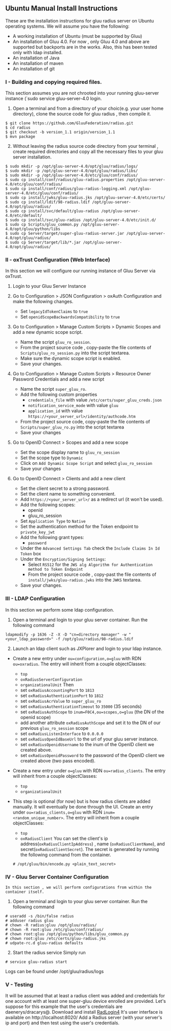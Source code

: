 ## Ubuntu Manual Install Instructions

These are the installation instructions for gluu radius 
server on Ubuntu operating systems.
We will assume you have the following:
  - A working installation of Ubuntu (must be supported by Gluu)
  - An installation of Gluu 4.0. For now , only Gluu 4.0 and above are supported but backports are in the works.
  Also, this has been tested only with ldap installed.
  - An installation of Java 
  - An installation of maven
  - An installation of git

### I - Building and copying required files. 
 This section assumes you are not chrooted into your running gluu-server instance (`sudo service gluu-server-4.0 login.

 1. Open a terminal and from a directory of your choic(e.g. your user home directory), clone the source code for gluu radius , then compile it.
 ```
 $ git clone https://github.com/GluuFederation/radius.git
 $ cd radius
 $ git checkout -b version_1.1 origin/version_1.1
 $ mvn package
 ```
2. Without leaving the radius source code directory from your terminal , create required directories 
and copy all the necessary files to your gluu server installation.
```
$ sudo mkdir -p /opt/gluu-server-4.0/opt/gluu/radius/logs/
$ sudo mkdir -p /opt/gluu-server-4.0/opt/gluu/radius/libs/
$ sudo mkdir -p /opt/gluu-server-4.0/etc/gluu/conf/radius/
$ sudo cp install/conf/radius/gluu-radius.properties /opt/gluu-server-4.0/etc/gluu/conf/radius/
$ sudo cp install/conf/radius/gluu-radius-logging.xml /opt/gluu-server-4.0/etc/gluu/conf/radius/
$ sudo cp install/jwks/gluu-radius.jks /opt/gluu-server-4.0/etc/certs/
$ sudo cp install/ldif/98-radius.ldif /opt/gluu-server-4.0/opt/gluu/radius/
$ sudo cp install/svc/default/gluu-radius /opt/gluu-server-4.0/etc/default/
$ sudo cp install/svc/gluu-radius /opt/gluu-server-4.0/etc/init.d/
$ sudo cp Scripts/gluu_common.py /opt/gluu-server-4.0/opt/gluu/python/libs
$ sudo cp Server/target/super-gluu-radius-server.jar /opt/gluu-server-4.0/opt/gluu/radius/
$ sudo cp Server/target/lib/*.jar /opt/gluu-server-4.0/opt/gluu/radius/
```

### II - oxTrust Configuration (Web Interface) 
  In this section we will configure our running instance of Gluu Server via oxTrust. 

1. Login to your Gluu Server Instance

2. Go to Configuration > JSON Configuration > oxAuth Configuration and make the following changes. 
    - Set `legacyIdTokenClaims` to `true`
    - Set `openidScopeBackwardsCompatibility` to `true`

3. Go to Configuration > Manage Custom Scripts > Dynamic Scopes and add a new dynamic scope script. 
    - Name the script `gluu_ro_session`.
    - From the project source code , copy-paste the file contents of `Scripts/gluu_ro_session.py` into the script textarea.
    - Make sure the dynamic scope script is enabled.
    - Save your changes.

4. Go to Configuration > Manage Custom Scripts > Resource Owner Password Credentials and add a new script 
    - Name the script `super_gluu_ro`.
    - Add the following custom properties 
        - `credentials_file` with value `/etc/certs/super_gluu_creds.json`
        - `notification_service_mode` with value `gluu`
        - `application_id` with value `https://<your_server_url>/identity/authcode.htm`
    - From the project source code, copy-paste the file contents of `Scripts/super_gluu_ro.py` into the script textarea 
    - Save your changes 

5. Go to OpenID Connect > Scopes and add a new scope 
    - Set the scope display name to `gluu_ro_session`
    - Set the scope type to `Dynamic`
    - Click on `Add Dynamic Scope Script` and select `gluu_ro_session`
    - Save your changes 

6. Go to OpenID Connect > Clients and add a new client 
    - Set the client secret to a strong password.
    - Set the client name to something convenient.
    - Add `https://<your_server_url>/` as a redirect url (it won't be used).
    - Add the following scopes:
        - openid 
        - gluu_ro_session
    - Set `Application Type` to `Native`
    - Set the authentication method for the Token endpoint to `private_key_jwt`
    - Add the following grant types:
        - `password`
    - Under the `Advanced Settings Tab` check the `Include Claims In Id Token` box 
    - Under the `Encryption/Signing Settings`:
        - Select `RS512` for the `JWS alg Algorithm for Authentication method to Token Endpoint`
        - From the project source code , copy-past the file contents of `install/jwks/gluu-radius.jwks` 
          into the `JWKS` textarea.
    - Save your changes. 

### III - LDAP Configuration 
  In this section we perform some ldap configuration.
1. Open a terminal and login to your gluu server container. Run the following command 
```
ldapmodify -p 1636 -Z -X -D "cn=directory manager" -w "<your_ldap_password>" -f /opt/gluu/radius/98-radius.ldif
```
2. Launch an ldap client such as JXPlorer and login to your ldap instance. 
- Create a new entry under `ou=configuration,o=gluu` with RDN `ou=oxradius`.
  The entry will inherit from a couple objectClasses:
    - `top`
    - `oxRadiusServerConfiguration`
    - `organizationalUnit`
  Then
    - set `oxRadiusAccountingPort`  to `1813` 
    - set `oxRadiusAuthenticationPort` to `1812`
    - set `oxRadiusAcrValue` to `super_gluu_ro`
    - set `oxRadiusAuthenticationTimeout` to `35000` (35 seconds)
    - set `oxRadiusAuthScope` to `inum=F0C4,ou=scopes,o=gluu` (the DN of the openid scope)
    - add another attribute `oxRadiusAuthScope` and set it to the DN of our previous `gluu_ro_session` scope
    - set `oxRadiusListenInterface` to `0.0.0.0` 
    - set `oxRadiusOpenIdBaseUrl` to the url of your gluu server instance.
    - set `oxRadiusOpenidUsername` to the inum of the OpenID client we created above.
    - set `oxRadiusOpenidPassword` to the password of the OpenID client we created above (two pass encoded).

- Create a new entry under `o=gluu` with RDN `ou=radius_clients`.
  The entry will inherit from a couple objectClasses:
    - `top`
    - `organizationalUnit`
- This step is optional (for now) but is how radius clients are added manually. It will eventually
  be done through the UI. 
  Create an entry under `ou=radius_clients,o=gluu` with RDN `inum=<random_unique_number>`.
  The entry will inherit from a couple objectClasses:
    - `top`
    - `oxRadiusClient`
  You can set the client's ip address(`oxRadiusClientIpAddress`) , name (`oxRadiusClientName`),
  and secret(`oxRadiusClientSecret`). The secret is generated by running the following command 
  from the container.
  ```
  # /opt/gluu/bin/encode.py <plain_text_secret>
  ```

### IV - Gluu Server Container Configuration
    In this section , we will perform configurations from within the container itself.
1. Open a terminal and login to your gluu server container. Run the following command
```
# useradd -s /bin/false radius
# adduser radius gluu
# chown -R radius:gluu /opt/gluu/radius/
# chown -R root:gluu /etc/gluu/conf/radius/
# chown root:gluu /opt/gluu/python/libs/gluu_common.py
# chown root:gluu /etc/certs/gluu-radius.jks
# udpate-rc.d gluu-radius defaults
```

2. Start the radius service 
Simply run
```
# service gluu-radius start
```
Logs can be found under /opt/gluu/radius/logs 


### V - Testing  
 It will be assumed that at least a radius client was added and credentials for one account 
 with at least one super-gluu device enrolled are provided. 
 Let's suppose for this example that the user's credentials are daenerys/dracarys@.
 Download and install [RadLogin4](https://www.iea-software.com/products/radiusnt/radlogin4.cfm)
 It's user interface is available on http://localhost:8020/ 
 Add a Radius server (with your server's ip and port) and then test using the user's credentials.




